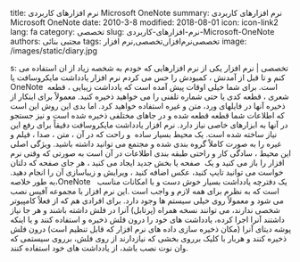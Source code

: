 title: نرم افزارهای کاربردی  Microsoft OneNote
summary: نرم افزارهای کاربردی  Microsoft OneNote
date: 2010-3-8
modified: 2018-08-01
icon:  icon-link2
lang: fa
category: تخصصی
slug: نرم-افزارهای-کاربردی-Microsoft-OneNote
authors: مجتبی بنائی
tags: تخصصی‌نرم‌افزار,تخصصی,نرم افزار
image: /images/static/diary.jpg

s: تخصصی | نرم افزار یکی از نرم افزارهایی که خودم به شخصه زیاد از ان استفاده می کنم و تا قبل از آمدنش ، کمبودش را حس می کردم نرم افزار یادداشت مایکروسافت یا OneNote  است.    برای شما خیلی اوقات پیش آمده است که یادداشت زیبایی ، قطعه شعری ، قطعه کدی یا حتی شماره تلفنی را می خواهید ذخیره کنید. معمولاً برای اینکار از ذخیره آنها در فایلهای ورد، متن و غیره استفاده خواهید کرد. اما بدی این روش این است که اطلاعات شما قطعه قطعه شده و در جاهای مختلفی ذخیره شده است و نیز جستجو در آنها به ابزارهای خاصی نیاز دارد. نرم افزار یادداشت مایکروسافت دقیقاً برای رفع این نیاز ساخته شده است.  یک محیط بسیار ساده  و راحت که در آن ، متن ، صدا ، فیلم و غیره را به صورت کاملاً گروه بندی شده و مجتمع می توانید داشته باشید.  ویژگی اصلی این محیط ، سادگی کار و راحتی طبقه بندی اطلاعات در آن است به صورتی که وقتی نرم افزار را باز می کنید و یک  صفحه یا بخش جدید ایجاد می کنید ، هر جای صفحه که دلتان خواست می توانید تایپ کنید، عکس اضافه کنید ، ویرایش و زیباسازی آن را انجام دهید.  به طور خلاصه،OneNote   یک دفترچه یادداشت بسیار خوش دست و با امکانات مناسب است که به نظرم برای همه لازم و واجب است .این نرم افزار با مجموعه آفیس نصب می شود و معمولاً روی خیلی سیستم ها وجود دارد.  برای افرادی هم که از فعلاً کامپیوتر شخصی ندارند، می توانند نسخه همراه (پرتابل) آنرا در فلش داشته باشند و هر جا نیاز داشتند آنرا اجرا کرده، یادداشت های خود را درون فلش ذخیره و استفاده کنند و یا اینکه پوشه دیتای آنرا (مکان ذخیره سازی داده های نرم افزار که قابل تنظیم است) درون فلش ذخیره کنند و هربار با کلیک برروی بخشی که نیازدارند از روی فلش، برروی سیستمی که وان نوت نصب باشد، از یادداشت های خود استفاده کنند.